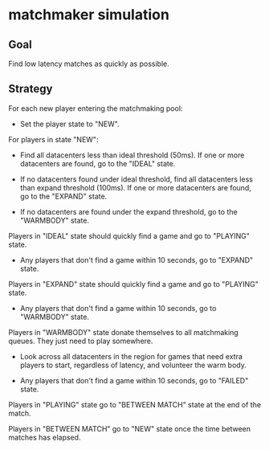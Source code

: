 # matchmaker simulation

## Goal

Find low latency matches as quickly as possible.

## Strategy

For each new player entering the matchmaking pool:

* Set the player state to "NEW".

For players in state "NEW":

* Find all datacenters less than ideal threshold (50ms). If one or more datacenters are found, go to the "IDEAL" state.

* If no datacenters found under ideal threshold, find all datacenters less than expand threshold (100ms). If one or more datacenters are found, go to the "EXPAND" state.

* If no datacenters are found under the expand threshold, go to the "WARMBODY" state.

Players in "IDEAL" state should quickly find a game and go to "PLAYING" state. 

* Any players that don't find a game within 10 seconds, go to "EXPAND" state.

Players in "EXPAND" state should quickly find a game and go to "PLAYING" state.

* Any players that don't find a game within 10 seconds, go to "WARMBODY" state.

Players in "WARMBODY" state donate themselves to all matchmaking queues. They just need to play somewhere.

* Look across all datacenters in the region for games that need extra players to start, regardless of latency, and volunteer the warm body.

* Any players that don't find a game within 10 seconds, go to "FAILED" state.

Players in "PLAYING" state go to "BETWEEN MATCH" state at the end of the match.

Players in "BETWEEN MATCH" go to "NEW" state once the time between matches has elapsed.
